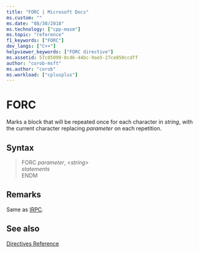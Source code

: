 ```yaml
---
title: "FORC | Microsoft Docs"
ms.custom: ""
ms.date: "08/30/2018"
ms.technology: ["cpp-masm"]
ms.topic: "reference"
f1_keywords: ["FORC"]
dev_langs: ["C++"]
helpviewer_keywords: ["FORC directive"]
ms.assetid: 57c05099-0c46-44bc-9ae5-27ce850ccdff
author: "corob-msft"
ms.author: "corob"
ms.workload: ["cplusplus"]
---
```

# FORC

Marks a block that will be repeated once for each character in *string*, with the current character replacing *parameter* on each repetition.

## Syntax

> FORC *parameter*, \<*string*><br/>
> *statements*<br/>
> ENDM

## Remarks

Same as [IRPC](../../assembler/masm/irpc.md).

## See also

[Directives Reference](../../assembler/masm/directives-reference.md)<br/>